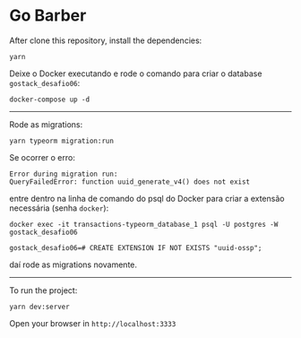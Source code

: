 # Go Barber

After clone this repository, install the dependencies:

```
yarn
```

Deixe o Docker executando e rode o comando para criar o database `gostack_desafio06`:

```
docker-compose up -d
```

---

Rode as migrations:

```
yarn typeorm migration:run
```

Se ocorrer o erro:

```
Error during migration run:
QueryFailedError: function uuid_generate_v4() does not exist
```

entre dentro na linha de comando do psql do Docker para criar a extensão necessária (senha `docker`):

```
docker exec -it transactions-typeorm_database_1 psql -U postgres -W gostack_desafio06

gostack_desafio06=# CREATE EXTENSION IF NOT EXISTS "uuid-ossp";

```

daí rode as migrations novamente.

---

To run the project:

```
yarn dev:server
```

Open your browser in `http://localhost:3333`
